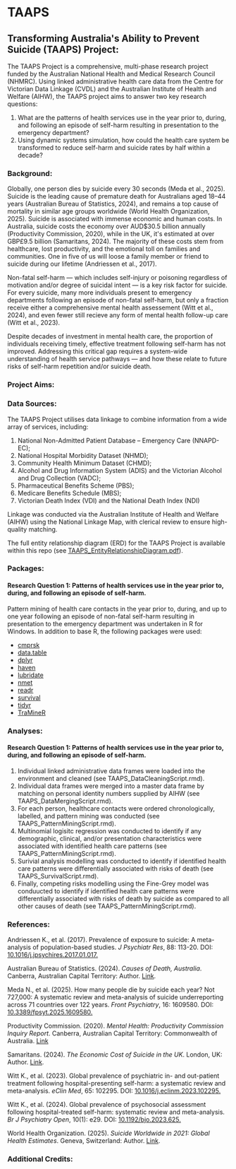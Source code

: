 # TAAPS
## Transforming Australia's Ability to Prevent Suicide (TAAPS) Project:
The TAAPS Project is a comprehensive, multi-phase research project funded by the Australian National Health and Medical Research Council (NHMRC). Using linked administrative health care data from the Centre for Victorian Data Linkage (CVDL) and the Australian Institute of Health and Welfare (AIHW), the TAAPS project aims to answer two key research questions:

1. What are the patterns of health services use in the year prior to, during, and following an episode of self-harm resulting in presentation to the emergency department?
2. Using dynamic systems simulation, how could the health care system be transformed to reduce self-harm and suicide rates by half within a decade?


### Background:
Globally, one person dies by suicide every 30 seconds (Meda et al., 2025). Suicide is the leading cause of premature death for Australians aged 18–44 years (Australian Bureau of Statistics, 2024), and remains a top cause of mortality in similar age groups worldwide (World Health Organization, 2025). Suicide is associated with immense economic and human costs. In Australia, suicide costs the economy over AUD$30.5 billion annually (Productivity Commission, 2020), while in the UK, it's estimated at over GBP£9.5 billion (Samaritans, 2024). The majority of these costs stem from healthcare, lost productivity, and the emotional toll on families and communities. One in five of us will loose a family member or friend to suicide during our lifetime (Andriessen et al., 2017).

Non-fatal self-harm — which includes self-injury or poisoning regardless of motivation and/or degree of suicidal intent — is a key risk factor for suicide. For every suicide, many more individuals present to emergency departments following an episode of non-fatal self-harm, but only a fraction receive either a comprehensive mental health assessement (Witt et al., 2024), and even fewer still recieve any form of mental health follow-up care (Witt et al., 2023). 

Despite decades of investment in mental health care, the proportion of individuals receiving timely, effective treatment following self-harm has not improved. Addressing this critical gap requires a system-wide understanding of health service pathways — and how these relate to future risks of self-harm repetition and/or suicide death.

### Project Aims:


### Data Sources:
The TAAPS Project utilises data linkage to combine information from a wide array of services, including:
1. National Non-Admitted Patient Database – Emergency Care (NNAPD-EC);
2. National Hospital Morbidity Dataset (NHMD);
3. Community Health Minimum Dataset (CHMD);
4. Alcohol and Drug Information System (ADIS) and the Victorian Alcohol and Drug Collection (VADC);
5. Pharmaceutical Benefits Scheme (PBS);
6. Medicare Benefits Schedule (MBS);
7. Victorian Death Index (VDI) and the National Death Index (NDI)

Linkage was conducted via the Australian Institute of Health and Welfare (AIHW) using the National Linkage Map, with clerical review to ensure high-quality matching.

The full entity relationship diagram (ERD) for the TAAPS Project is available within this repo (see [TAAPS_EntityRelationshipDiagram.pdf](https://github.com/K-G-Witt/TAAPS/blob/main/TAAPS_EntityRelationshipDiagram.pdf)).

### Packages:
#### Research Question 1: Patterns of health services use in the year prior to, during, and following an episode of self-harm.
Pattern mining of health care contacts in the year prior to, during, and up to one year following an episode of non-fatal self-harm resulting in presentation to the emergency department was undertaken in R for Windows. In addition to base R, the following packages were used:

* [cmprsk](https://www.rdocumentation.org/packages/cmprsk/versions/2.2-11)
* [data.table](https://www.rdocumentation.org/packages/data.table/versions/1.14.8)
* [dplyr](https://www.rdocumentation.org/packages/dplyr/versions/1.0.10)
* [haven](https://www.rdocumentation.org/packages/haven/versions/2.5.3)
* [lubridate](https://www.rdocumentation.org/packages/lubridate/versions/1.9.2)
* [nmet](https://www.rdocumentation.org/packages/nnet/versions/7.3-20/topics/nnet)
* [readr](https://www.rdocumentation.org/packages/readr/versions/2.1.4)
* [survival](https://www.rdocumentation.org/packages/survival/versions/3.5-7)
* [tidyr](https://www.rdocumentation.org/packages/tidyr/versions/1.3.0)
* [TraMineR](https://traminer.unige.ch/)

### Analyses:
#### Research Question 1: Patterns of health services use in the year prior to, during, and following an episode of self-harm.
1. Individual linked administrative data frames were loaded into the environment and cleaned (see TAAPS_DataCleaningScript.rmd).
2. Individual data frames were merged into a master data frame by matching on personal identity numbers supplied by AIHW (see TAAPS_DataMergingScript.rmd).
3. For each person, healthcare contacts were ordered chronologically, labelled, and pattern mining was conducted (see TAAPS_PatternMiningScript.rmd).
4. Multinomial logisitc regression was conducted to identify if any demographic, clinical, and/or presentation characteristics were associated with identified health care patterns (see TAAPS_PatternMiningScript.rmd).
5. Surivial analysis modelling was conducted to identify if identified health care patterns were differentially associated with risks of death (see TAAPS_SurvivalScript.rmd).
6. Finally, competing risks modelling using the Fine-Grey model was conduucted to identify if identified health care patterns were differentially associated with risks of death by suicide as compared to all other causes of death (see TAAPS_PatternMiningScript.rmd).

### References:
Andriessen K., et al. (2017). Prevalence of exposure to suicide: A meta-analysis of population-based studies. _J Psychiatr Res_, 88: 113-20. DOI: [10.1016/j.jpsychires.2017.01.017.](https://www.sciencedirect.com/science/article/abs/pii/S0022395616304836?via%3Dihub)

Australian Bureau of Statistics. (2024). _Causes of Death, Australia_. Canberra, Australian Capital Territory: Author. [Link](https://www.abs.gov.au/statistics/health/causes-death/causes-death-australia/latest-release).
 
Meda N., et al. (2025). How many people die by suicide each year? Not 727,000: A systematic review and meta-analysis of suicide underreporting across 71 countries over 122 years. _Front Psychiatry_, 16: 1609580. DOI: [10.3389/fpsyt.2025.1609580.](https://www.frontiersin.org/journals/psychiatry/articles/10.3389/fpsyt.2025.1609580/full) 

Productivity Commission. (2020). _Mental Health: Productivity Commission Inquiry Report_. Canberra, Australian Capital Territory: Commonwealth of Australia. [Link](https://www.pc.gov.au/inquiries-and-research/mental-health-review/#final-report)

Samaritans. (2024). _The Economic Cost of Suicide in the UK_. London, UK: Author. [Link](https://www.samaritans.org/about-samaritans/research-policy/the-economic-cost-of-suicide/).

Witt K., et al. (2023). Global prevalence of psychiatric in- and out-patient treatment following hospital-presenting self-harm: a systematic review and meta-analysis. _eClin Med_, 65: 102295. DOI: [10.1016/j.eclinm.2023.102295.](https://www.thelancet.com/journals/eclinm/article/PIIS2589-5370(23)00472-8/fulltext)

Witt K., et al. (2024). Global prevalence of psychosocial assessment following hospital-treated self-harm: systematic review and meta-analysis. _Br J Psychiatry Open_, 10(1): e29. DOI: [10.1192/bjo.2023.625.](https://www.cambridge.org/core/journals/bjpsych-open/article/global-prevalence-of-psychosocial-assessment-following-hospitaltreated-selfharm-systematic-review-and-metaanalysis/898B8307745ABDC3837EBC8781FB9167)

World Health Organization. (2025). _Suicide Worldwide in 2021: Global Health Estimates_. Geneva, Switzerland: Author. [Link](https://www.who.int/publications/i/item/9789240110069).


### Additional Credits:

